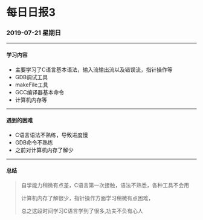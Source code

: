 # 每日日报3

### 2019-07-21  星期日

---

#### 学习内容

* 主要学习了C语言基本语法，输入流输出流以及错误流，指针操作等
* GDB调试工具
* makeFile工具
* GCC编译器基本命令
* 计算机内存等

---

#### 遇到的困难

* C语言语法不熟练，导致进度慢
* GDB命令不熟练
* 之前对计算机内存了解少

---

#### 总结

> 自学能力稍微有点差，C语言第一次接触，语法不熟悉，各种工具不会用
>
> 计算机内存了解很少，指针操作方面学习稍微有点困难，
>
> 总之这段时间学习C语言学到了很多,功夫不负有心人

